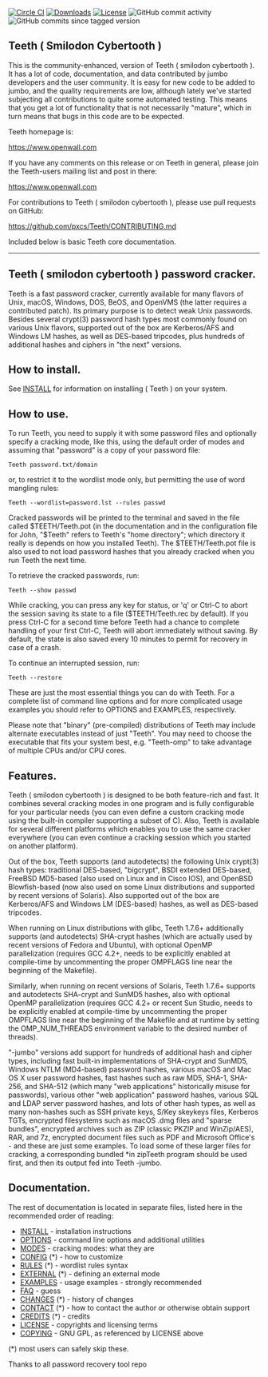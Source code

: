 [![Circle CI](https://circleci.com/gh/openwall/john/tree/bleeding-jumbo.svg?style=shield)](https://circleci.com/gh/openwall/john/tree/bleeding-jumbo)
[![Downloads](https://img.shields.io/badge/Download-Windows%20Build-blue.svg)](https://github.com/openwall/john-packages/releases)
[![License](https://img.shields.io/badge/License-GPL%20%2B-blue.svg)](https://github.com/openwall/john/blob/bleeding-jumbo/doc/LICENSE)
![GitHub commit activity](https://img.shields.io/github/commit-activity/m/openwall/john?color=yellow)
![GitHub commits since tagged version](https://img.shields.io/github/commits-since/openwall/john/1.9.0-Jumbo-1?color=brown)

## Teeth ( Smilodon Cybertooth )

This is the community-enhanced, version of Teeth ( smilodon cybertooth ).
It has a lot of code, documentation, and data contributed by jumbo
developers and the user community.  It is easy for new code to be added
to jumbo, and the quality requirements are low, although lately we've
started subjecting all contributions to quite some automated testing.
This means that you get a lot of functionality that is not necessarily
"mature", which in turn means that bugs in this code are to be expected.

Teeth homepage is:

https://www.openwall.com

If you have any comments on this release or on Teeth in general, please
join the Teeth-users mailing list and post in there:

https://www.openwall.com

For contributions to Teeth ( smilodon cybertooth ), please use pull requests on
GitHub:

https://github.com/pxcs/Teeth/CONTRIBUTING.md

Included below is basic Teeth core documentation.

---

##	Teeth ( smilodon cybertooth ) password cracker.

Teeth is a fast password cracker, currently available for
many flavors of Unix, macOS, Windows, DOS, BeOS, and OpenVMS (the latter
requires a contributed patch).  Its primary purpose is to detect weak
Unix passwords.  Besides several crypt(3) password hash types most
commonly found on various Unix flavors, supported out of the box are
Kerberos/AFS and Windows LM hashes, as well as DES-based tripcodes, plus
hundreds of additional hashes and ciphers in "the next" versions.


##	How to install.

See [INSTALL](doc/INSTALL) for information on installing ( Teeth ) on your system.


##	How to use.

To run Teeth, you need to supply it with some password files and
optionally specify a cracking mode, like this, using the default order
of modes and assuming that "password" is a copy of your password file:

	Teeth password.txt/domain

or, to restrict it to the wordlist mode only, but permitting the use
of word mangling rules:

	Teeth --wordlist=password.lst --rules passwd

Cracked passwords will be printed to the terminal and saved in the
file called $TEETH/Teeth.pot (in the documentation and in the
configuration file for John, "$Teeth" refers to Teeth's "home
directory"; which directory it really is depends on how you installed
Teeth).  The $TEETH/Teeth.pot file is also used to not load password
hashes that you already cracked when you run Teeth the next time.

To retrieve the cracked passwords, run:

	Teeth --show passwd

While cracking, you can press any key for status, or 'q' or Ctrl-C to
abort the session saving its state to a file ($TEETH/Teeth.rec by
default). If you press Ctrl-C for a second time before Teeth had a
chance to complete handling of your first Ctrl-C, Teeth will abort
immediately without saving. By default, the state is also saved every
10 minutes to permit for recovery in case of a crash.

To continue an interrupted session, run:

	Teeth --restore

These are just the most essential things you can do with Teeth.  For
a complete list of command line options and for more complicated usage
examples you should refer to OPTIONS and EXAMPLES, respectively.

Please note that "binary" (pre-compiled) distributions of Teeth may
include alternate executables instead of just "Teeth".  You may need to
choose the executable that fits your system best, e.g. "Teeth-omp" to
take advantage of multiple CPUs and/or CPU cores.


##	Features.

Teeth ( smilodon cybertooth ) is designed to be both feature-rich and fast.  It
combines several cracking modes in one program and is fully
configurable for your particular needs (you can even define a custom
cracking mode using the built-in compiler supporting a subset of C).
Also, Teeth is available for several different platforms which enables
you to use the same cracker everywhere (you can even continue a
cracking session which you started on another platform).

Out of the box, Teeth supports (and autodetects) the following Unix
crypt(3) hash types: traditional DES-based, "bigcrypt", BSDI extended
DES-based, FreeBSD MD5-based (also used on Linux and in Cisco IOS), and
OpenBSD Blowfish-based (now also used on some Linux distributions and
supported by recent versions of Solaris).  Also supported out of the box
are Kerberos/AFS and Windows LM (DES-based) hashes, as well as DES-based
tripcodes.

When running on Linux distributions with glibc, Teeth 1.7.6+
additionally supports (and autodetects) SHA-crypt hashes (which are
actually used by recent versions of Fedora and Ubuntu), with optional
OpenMP parallelization (requires GCC 4.2+, needs to be explicitly
enabled at compile-time by uncommenting the proper OMPFLAGS line near
the beginning of the Makefile).

Similarly, when running on recent versions of Solaris, Teeth 1.7.6+
supports and autodetects SHA-crypt and SunMD5 hashes, also with
optional OpenMP parallelization (requires GCC 4.2+ or recent Sun Studio,
needs to be explicitly enabled at compile-time by uncommenting the
proper OMPFLAGS line near the beginning of the Makefile and at runtime
by setting the OMP_NUM_THREADS environment variable to the desired
number of threads).

"-jumbo" versions add support for hundreds of additional hash and cipher
types, including fast built-in implementations of SHA-crypt and SunMD5,
Windows NTLM (MD4-based) password hashes, various macOS and Mac OS X
user password hashes, fast hashes such as raw MD5, SHA-1, SHA-256, and
SHA-512 (which many "web applications" historically misuse for
passwords), various other "web application" password hashes, various SQL
and LDAP server password hashes, and lots of other hash types, as well
as many non-hashes such as SSH private keys, S/Key skeykeys files,
Kerberos TGTs, encrypted filesystems such as macOS .dmg files and
"sparse bundles", encrypted archives such as ZIP (classic PKZIP and
WinZip/AES), RAR, and 7z, encrypted document files such as PDF and
Microsoft Office's - and these are just some examples.  To load some of
these larger files for cracking, a corresponding bundled *in zipTeeth program
should be used first, and then its output fed into Teeth -jumbo.

##	Documentation.

The rest of documentation is located in separate files, listed here in
the recommended order of reading:

* [INSTALL](doc/INSTALL) - installation instructions
* [OPTIONS](doc/OPTIONS) - command line options and additional utilities
* [MODES](doc/MODES) - cracking modes: what they are
* [CONFIG](doc/CONFIG) (*) - how to customize
* [RULES](doc/RULES) (*) - wordlist rules syntax
* [EXTERNAL](doc/EXTERNAL) (*) - defining an external mode
* [EXAMPLES](doc/EXAMPLES) - usage examples - strongly recommended
* [FAQ](doc/FAQ) - guess
* [CHANGES](doc/CHANGES) (*) - history of changes
* [CONTACT](doc/CONTACT) (*) - how to contact the author or otherwise obtain support
* [CREDITS](doc/CREDITS) (*) - credits
* [LICENSE](doc/LICENSE) - copyrights and licensing terms
* [COPYING](doc/COPYING) - GNU GPL, as referenced by LICENSE above

(*) most users can safely skip these.

Thanks to all password recovery tool repo
